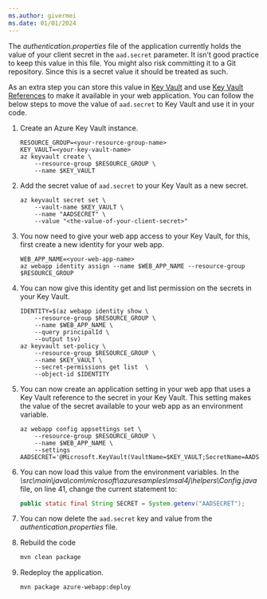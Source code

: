 ```yaml
---
ms.author: givermei
ms.date: 01/01/2024
---
```


The *authentication.properties* file of the application currently holds the value of your client secret in the `aad.secret` parameter. It isn't good practice to keep this value in this file. You might also risk committing it to a Git repository. Since this is a secret value it should be treated as such.

As an extra step you can store this value in [Key Vault](/azure/key-vault/general/basic-concepts) and use [Key Vault References](/azure/app-service/app-service-key-vault-references?tabs=azure-cli) to make it available in your web application. You can follow the below steps to move the value of `aad.secret` to Key Vault and use it in your code.

1. Create an Azure Key Vault instance.

   ```azurecli
   RESOURCE_GROUP=<your-resource-group-name>
   KEY_VAULT=<your-key-vault-name>
   az keyvault create \
       --resource-group $RESOURCE_GROUP \
       --name $KEY_VAULT
   ```

1. Add the secret value of `aad.secret` to your Key Vault as a new secret.

   ```azurecli
   az keyvault secret set \
       --vault-name $KEY_VAULT \
       --name "AADSECRET" \
       --value "<the-value-of-your-client-secret>"
   ```

1. You now need to give your web app access to your Key Vault, for this, first create a new identity for your web app.

   ```azurecli
   WEB_APP_NAME=<your-web-app-name>
   az webapp identity assign --name $WEB_APP_NAME --resource-group $RESOURCE_GROUP
   ```

1. You can now give this identity get and list permission on the secrets in your Key Vault.

   ```azurecli
   IDENTITY=$(az webapp identity show \
       --resource-group $RESOURCE_GROUP \
       --name $WEB_APP_NAME \
       --query principalId \
       --output tsv)
   az keyvault set-policy \
       --resource-group $RESOURCE_GROUP \
       --name $KEY_VAULT \
       --secret-permissions get list  \
       --object-id $IDENTITY
   ```

1. You can now create an application setting in your web app that uses a Key Vault reference to the secret in your Key Vault. This setting makes the value of the secret available to your web app as an environment variable.

   ```azurecli
   az webapp config appsettings set \
       --resource-group $RESOURCE_GROUP \
       --name $WEB_APP_NAME \
       --settings AADSECRET='@Microsoft.KeyVault(VaultName=$KEY_VAULT;SecretName=AADSECRET)'
   ```

1. You can now load this value from the environment variables. In the *\src\main\java\com\microsoft\azuresamples\msal4j\helpers\Config.java* file, on line 41, change the current statement to:

   ```java
   public static final String SECRET = System.getenv("AADSECRET");
   ```

1. You can now delete the `aad.secret` key and value from the *authentication.properties* file.

1. Rebuild the code

   ```bash
   mvn clean package
   ```

1. Redeploy the application.

   ```bash
   mvn package azure-webapp:deploy
   ```

